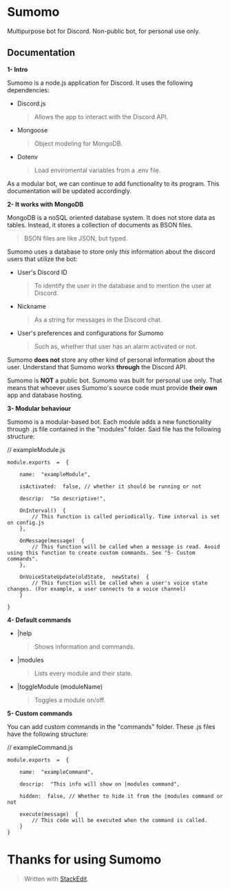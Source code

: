﻿# Sumomo

Multipurpose bot for Discord. Non-public bot, for personal use only.

## Documentation

**1- Intro**

Sumomo is a node.js application for Discord. It uses the following dependencies:

- Discord.js
  > Allows the app to interact with the Discord API.
- Mongoose
  > Object modeling for MongoDB.
- Dotenv
  > Load enviromental variables from a .env file.

As a modular bot, we can continue to add functionality to its program. This
documentation will be updated accordingly.

**2- It works with MongoDB**

MongoDB is a noSQL oriented database system. It does not store data as tables.
Instead, it stores a collection of documents as BSON files.

> BSON files are like JSON, but typed.

Sumomo uses a database to store only _this_ information about the discord users
that utilize the bot:

- User's Discord ID
  > To identify the user in the database and to mention the user at Discord.
- Nickname
  > As a string for messages in the Discord chat.
- User's preferences and configurations for Sumomo
  > Such as, whether that user has an alarm activated or not.

Sumomo **does not** store any other kind of personal information about the user.
Understand that Sumomo works **through** the Discord API.

Sumomo is **NOT** a public bot. Sumomo was built for personal use only. That
means that whoever uses Sumomo's source code must provide **their own** app and
database hosting.

**3- Modular behaviour**

Sumomo is a modular-based bot. Each module adds a new functionality through .js
file contained in the "modules" folder. Said file has the following structure:

// exampleModule.js

```
module.exports  =  {

	name:  "exampleModule",

	isActivated:  false, // whether it should be running or not

	descrip:  "So descriptive!",

	OnInterval()  {
		// This function is called periodically. Time interval is set on config.js
	},

	OnMessage(message)  {
		// This function will be called when a message is read. Avoid using this function to create custom commands. See "5- Custom commands".
	},

	OnVoiceStateUpdate(oldState,  newState)  {
		// This function will be called when a user's voice state changes. (For example, a user connects to a voice channel)
	}

}
```

**4- Default commands**

- |help
  > Shows information and commands.
- |modules
  > Lists every module and their state.
- |toggleModule (moduleName)
  > Toggles a module on/off.

**5- Custom commands**

You can add custom commands in the "commands" folder. These .js files have the
following structure:

// exampleCommand.js

```
module.exports  =  {

	name:  "exampleCommand",

	descrip:  "This info will show on |modules command",

	hidden:  false, // Whether to hide it from the |modules command or not

	execute(message)  {
		// This code will be executed when the command is called.
	}
}
```

# Thanks for using Sumomo

> Written with [StackEdit](https://stackedit.io/).
